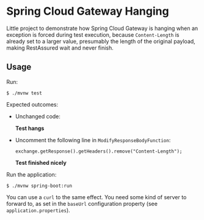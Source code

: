 # Spring Cloud Gateway Hanging

Little project to demonstrate how Spring Cloud Gateway is hanging when an exception is forced during test execution,
because `Content-Length` is already set to a larger value, presumably the length of the original payload, making
RestAssured wait and never finish.

## Usage

Run:

    $ ./mvnw test

Expected outcomes:

- Unchanged code:

  **Test hangs**

- Uncomment the following line in `ModifyResponseBodyFunction`:

      exchange.getResponse().getHeaders().remove("Content-Length");
      
  **Test finished nicely**

Run the application:

    $ ./mvnw spring-boot:run

You can use a `curl` to the same effect. You need some kind of server to forward to, as set in the `baseUrl`
configuration property (see `application.properties`).

